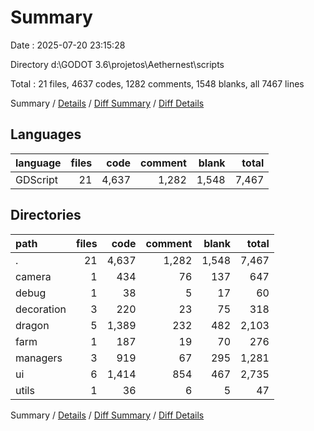# Summary

Date : 2025-07-20 23:15:28

Directory d:\\GODOT 3.6\\projetos\\Aethernest\\scripts

Total : 21 files,  4637 codes, 1282 comments, 1548 blanks, all 7467 lines

Summary / [Details](details.md) / [Diff Summary](diff.md) / [Diff Details](diff-details.md)

## Languages
| language | files | code | comment | blank | total |
| :--- | ---: | ---: | ---: | ---: | ---: |
| GDScript | 21 | 4,637 | 1,282 | 1,548 | 7,467 |

## Directories
| path | files | code | comment | blank | total |
| :--- | ---: | ---: | ---: | ---: | ---: |
| . | 21 | 4,637 | 1,282 | 1,548 | 7,467 |
| camera | 1 | 434 | 76 | 137 | 647 |
| debug | 1 | 38 | 5 | 17 | 60 |
| decoration | 3 | 220 | 23 | 75 | 318 |
| dragon | 5 | 1,389 | 232 | 482 | 2,103 |
| farm | 1 | 187 | 19 | 70 | 276 |
| managers | 3 | 919 | 67 | 295 | 1,281 |
| ui | 6 | 1,414 | 854 | 467 | 2,735 |
| utils | 1 | 36 | 6 | 5 | 47 |

Summary / [Details](details.md) / [Diff Summary](diff.md) / [Diff Details](diff-details.md)